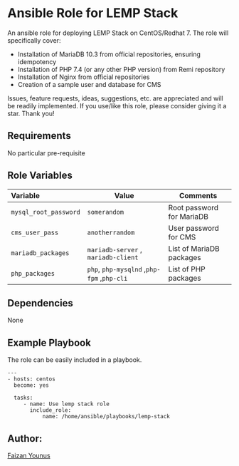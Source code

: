 
Ansible Role for LEMP Stack
======================
An ansible role for deploying LEMP Stack on CentOS/Redhat 7. The role will specifically cover:

 - Installation of MariaDB 10.3 from official repositories, ensuring
   idempotency
 - Installation of PHP 7.4 (or any other PHP version) from Remi
    repository
 - Installation of Nginx from official repositories
 - Creation of a sample user and database for CMS
 
Issues, feature requests, ideas, suggestions, etc. are appreciated and will be readily implemented. If you use/like this role, please consider giving it a star. Thank you!

Requirements
------------

No particular pre-requisite

Role Variables
--------------
|Variable 							|Value 										| Comments
|:--|--|--|
|`mysql_root_password` 				|`somerandom`								| Root password for MariaDB 
|`cms_user_pass`					|`anotherrandom` 							| User password for CMS 
|`mariadb_packages` 				|`mariadb-server` , `mariadb-client` 		| List of MariaDB packages
|`php_packages`						|`php`, `php-mysqlnd` ,`php-fpm` ,`php-cli`	| List of PHP packages

Dependencies
------------
None

Example Playbook
----------------

The role can be easily included in a playbook.

    ---
    - hosts: centos
      become: yes
    
      tasks:
         - name: Use lemp stack role
           include_role:
               name: /home/ansible/playbooks/lemp-stack


Author:
------------------
 [Faizan Younus](https://github.com/ifaizan)
